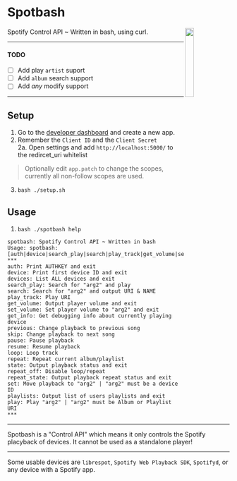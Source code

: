 
# Spotbash
<p>
<p>
		<img src="https://cdn.discordapp.com/attachments/699685435198144553/758393878947561522/spotbash_ex2.png" width="20%" align="right"> 
	</p>
	Spotify Control API ~ Written in bash, using curl.
</p>

***
#### TODO
- [ ] Add play `artist` suport
- [ ] Add `album` search support
- [ ] Add *any* modify support
***
## Setup
1. Go to the [developer dashboard](https://developer.spotify.com/dashboard/applications) and create a new app.
2. Remember the `Client ID` and the `Client Secret`\
2a. Open settings and add `http://localhost:5000/` to the redircet_uri whitelist
> Optionally edit `app.patch` to change the scopes, currently all non-follow scopes are used.
3. `bash ./setup.sh`
## Usage
1. `bash ./spotbash help`
```
spotbash: Spotify Control API ~ Written in bash
Usage: spotbash:
[auth|device|search_play|search|play_track|get_volume|set_volume|get_info|previous|skip|pause|resume|loop|repeat|state|set|playlists|play]
***
auth: Print AUTHKEY and exit
device: Print first device ID and exit
devices: List ALL devices and exit
search_play: Search for "arg2" and play
search: Search for "arg2" and output URI & NAME
play_track: Play URI
get_volume: Output player volume and exit
set_volume: Set player volume to "arg2" and exit
get_info: Get debugging info about currently playing device
previous: Change playback to previous song
skip: Change playback to next song
pause: Pause playback
resume: Resume playback
loop: Loop track
repeat: Repeat current album/playlist
state: Output playback status and exit
repeat_off: Disable loop/repeat
repeat_state: Output playback repeat status and exit
set: Move playback to "arg2" | "arg2" must be a device ID
playlists: Output list of users playlists and exit
play: Play "arg2" | "arg2" must be Album or Playlist URI
***
```
***
Spotbash is a "Control API" which means it only controls the Spotify placyback of devices. It cannot be used as a standalone player!
***
Some usable devices are `librespot`, `Spotify Web Playback SDK`, `Spotifyd`, or any device with a Spotify app. 

